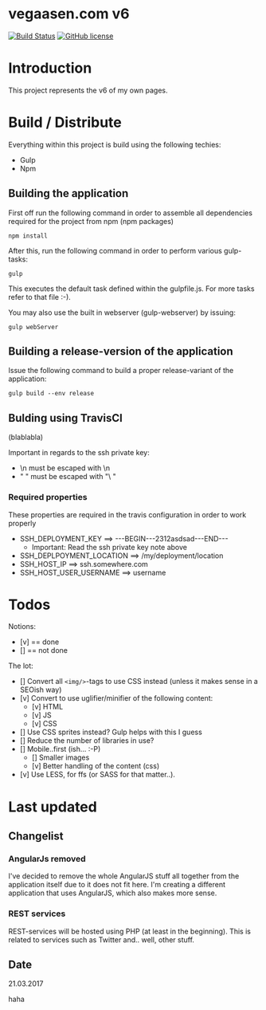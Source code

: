 # vegaasen.com v6

[![Build Status](https://travis-ci.org/vegaasen/vegaasen_com_version6.svg)](https://travis-ci.org/vegaasen/vegaasen_com_version6) [![GitHub license](https://img.shields.io/badge/license-Apache%202-blue.svg)](https://raw.githubusercontent.com/uxsolutions/bootstrap-datepicker/master/LICENSE)

# Introduction

This project represents the v6 of my own pages. 


# Build / Distribute

Everything within this project is build using the following techies:

* Gulp
* Npm

## Building the application

First off run the following command in order to assemble all dependencies required for the project from npm (npm packages)

    npm install

After this, run the following command in order to perform various gulp-tasks:

    gulp

This executes the default task defined within the gulpfile.js. For more tasks refer to that file :-).

You may also use the built in webserver (gulp-webserver) by issuing:

    gulp webServer

## Building a release-version of the application

Issue the following command to build a proper release-variant of the application:

    gulp build --env release

## Bulding using TravisCI

(blablabla)

Important in regards to the ssh private key:

* \n must be escaped with \\n
* " " must be escaped with "\ "

### Required properties

These properties are required in the travis configuration in order to work properly

* SSH_DEPLOYMENT_KEY ==> ---BEGIN---2312asdsad---END---
    * Important: Read the ssh private key note above
* SSH_DEPLPOYMENT_LOCATION ==> /my/deployment/location
* SSH_HOST_IP ==> ssh.somewhere.com
* SSH_HOST_USER_USERNAME ==> username

# Todos

Notions: 
* [v] == done
* [] == not done 

The lot: 
* [] Convert all `<img/>`-tags to use CSS instead (unless it makes sense in a SEOish way)
* [v] Convert to use uglifier/minifier of the following content:
    * [v] HTML
    * [v] JS
    * [v] CSS
* [] Use CSS sprites instead? Gulp helps with this I guess
* [] Reduce the number of libraries in use?
* [] Mobile..first (ish... :-P)
    * [] Smaller images
    * [v] Better handling of the content (css)
* [v] Use LESS, for ffs (or SASS for that matter..).

# Last updated

## Changelist

### AngularJs removed

I've decided to remove the whole AngularJS stuff all together from the application itself due to it does not fit here. I'm creating a different application that uses AngularJS, which also makes more sense.

### REST services

REST-services will be hosted using PHP (at least in the beginning). This is related to services such as Twitter and.. well, other stuff. 

## Date

21.03.2017

haha
